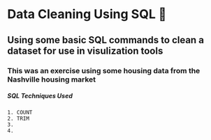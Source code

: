  # Data Cleaning Using SQL 🧹
 ## Using some basic SQL commands to clean a dataset for use in visulization tools

 ### This was an exercise using some housing data from the Nashville housing market

##### SQL Techniques Used

```
1. COUNT
2. TRIM
3.
4.

```

 
